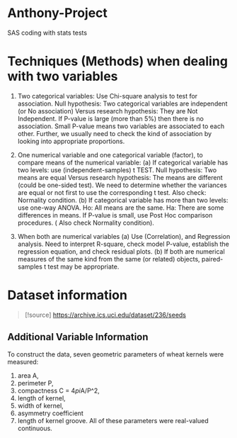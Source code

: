 # Anthony-Project
SAS coding with stats tests 


# Techniques (Methods) when dealing with two variables

1. Two categorical variables: Use Chi-square analysis to test for association.
Null hypothesis: Two categorical variables are independent (or No association)
Versus research hypothesis: They are Not Independent.
If P-value is large (more than 5%) then there is no association.
Small P-value means two variables are associated to each other. Further, we usually need to check the kind of association by looking into appropriate proportions. 

2. One numerical variable and one categorical variable (factor), to compare means of the numerical variable:
(a) If categorical variable has two levels:  use (independent-samples) t TEST.
Null hypothesis: Two means are equal
Versus research hypothesis: The means are different (could be one-sided test).
We need to determine whether the variances are equal or not first to use the corresponding t test.
Also check: Normality condition.
(b) If categorical variable has more than two levels: use one-way ANOVA.
Ho: All means are the same. Ha: There are some differences in means.
If P-value is small, use Post Hoc comparison procedures. ( Also check Normality condition). 

3. When both are numerical variables 
(a) Use (Correlation), and Regression analysis. 
Need to interpret R-square, check model P-value, establish the regression equation, and check residual plots.
(b) If both are numerical measures of the same kind from the same (or related) objects, paired-samples t test may be appropriate.


# Dataset information
> [!source]
> https://archive.ics.uci.edu/dataset/236/seeds

## Additional Variable Information
To construct the data, seven geometric parameters of wheat kernels were measured: 
1. area A, 
2. perimeter P, 
3. compactness C = 4*pi*A/P^2, 
4. length of kernel,
5. width of kernel,
6. asymmetry coefficient
7. length of kernel groove.
All of these parameters were real-valued continuous.